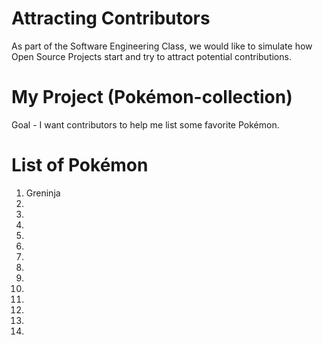 # Attracting Contributors
As part of the Software Engineering Class, we would like to simulate how Open Source Projects start and try to attract potential contributions.

# My Project (Pokémon-collection)
Goal - I want contributors to help me list some favorite Pokémon.

# List of Pokémon
1. Greninja
2. 
3. 
4. 
5. 
6. 
7. 
8. 
9. 
10. 
11. 
12. 
13. 
14. 
